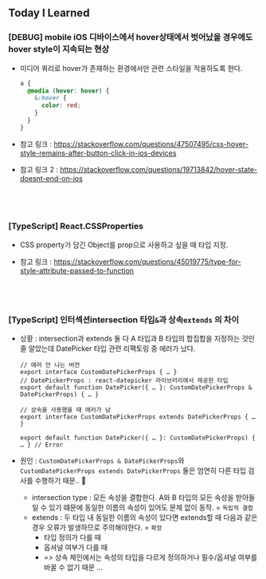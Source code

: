 ## Today I Learned

### [DEBUG] mobile iOS 디바이스에서 hover상태에서 벗어났을 경우에도 hover style이 지속되는 현상

- 미디어 쿼리로 hover가 존재하는 환경에서만 관련 스타일을 적용하도록 한다.

  ```scss
  a {
    @media (hover: hover) {
      &:hover {
        color: red;
      }
    }
  }
  ```

- 참고 링크 : https://stackoverflow.com/questions/47507495/css-hover-style-remains-after-button-click-in-ios-devices
- 참고 링크 2 : https://stackoverflow.com/questions/19713842/hover-state-doesnt-end-on-ios

## <br />

### [TypeScript] React.CSSProperties

- CSS property가 담긴 Object를 prop으로 사용하고 싶을 때 타입 지정.

- 참고 링크 : https://stackoverflow.com/questions/45019775/type-for-style-attribute-passed-to-function

## <br />

### [TypeScript] 인터섹션intersection 타입`&`과 상속`extends` 의 차이

- 상황 : intersection과 extends 둘 다 A 타입과 B 타입의 합집합을 지정하는 것인 줄 알았는데 DatePicker 타입 관련 리팩토링 중 에러가 났다.

  ```tsx
  // 에러 안 나는 버전
  export interface CustomDatePickerProps { … }
  // DatePickerProps : react-datepicker 라이브러리에서 제공한 타입
  export default function DatePicker({ … }: CustomDatePickerProps & DatePickerProps) { … }
  ```

  ```tsx
  // 상속을 사용했을 때 에러가 남
  export interface CustomDatePickerProps extends DatePickerProps { … }

  export default function DatePicker({ … }: CustomDatePickerProps) { … } // Error
  ```

- 원인 : `CustomDatePickerProps & DatePickerProps`와 `CustomDatePickerProps extends DatePickerProps` 둘은 엄연히 다른 타입 검사를 수행하기 때문.. 🫠
  - intersection type : 모든 속성을 결합한다. A와 B 타입의 모든 속성을 받아들일 수 있기 떄문에 동일한 이름의 속성이 있어도 문제 없이 동작. = `독립적 결합`
  - extends : 두 타입 내 동일한 이름의 속성이 있다면 extends할 때 다음과 같은 경우 오류가 발생하므로 주의해야한다. = `확장`
    - 타입 정의가 다를 때
    - 옵셔널 여부가 다를 때
    - => 상속 체인에서는 속성의 타입을 다르게 정의하거나 필수/옵셔널 여부를 바꿀 수 없기 때문 ...
